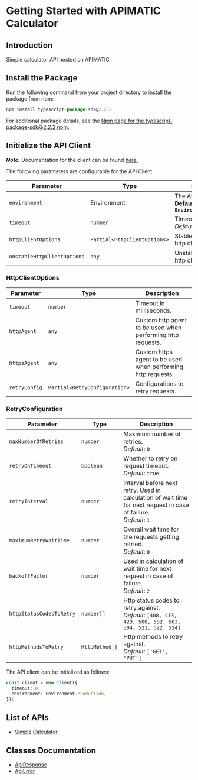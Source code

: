
# Getting Started with APIMATIC Calculator

## Introduction

Simple calculator API hosted on APIMATIC

## Install the Package

Run the following command from your project directory to install the package from npm:

```ts
npm install typescript-package-sdk@2.2.2
```

For additional package details, see the [Npm page for the typescript-package-sdk@2.2.2  npm](https://www.npmjs.com/package/typescript-package-sdk/v/2.2.2).

## Initialize the API Client

**_Note:_** Documentation for the client can be found [here.](https://www.github.com/aliraza1231/testing-typescript-sdk/tree/2.2.2/doc/client.md)

The following parameters are configurable for the API Client:

| Parameter | Type | Description |
|  --- | --- | --- |
| `environment` | Environment | The API environment. <br> **Default: `Environment.Production`** |
| `timeout` | `number` | Timeout for API calls.<br>*Default*: `0` |
| `httpClientOptions` | `Partial<HttpClientOptions>` | Stable configurable http client options. |
| `unstableHttpClientOptions` | `any` | Unstable configurable http client options. |

### HttpClientOptions

| Parameter | Type | Description |
|  --- | --- | --- |
| `timeout` | `number` | Timeout in milliseconds. |
| `httpAgent` | `any` | Custom http agent to be used when performing http requests. |
| `httpsAgent` | `any` | Custom https agent to be used when performing http requests. |
| `retryConfig` | `Partial<RetryConfiguration>` | Configurations to retry requests. |

### RetryConfiguration

| Parameter | Type | Description |
|  --- | --- | --- |
| `maxNumberOfRetries` | `number` | Maximum number of retries. <br> *Default*: `0` |
| `retryOnTimeout` | `boolean` | Whether to retry on request timeout. <br> *Default*: `true` |
| `retryInterval` | `number` | Interval before next retry. Used in calculation of wait time for next request in case of failure. <br> *Default*: `1` |
| `maximumRetryWaitTime` | `number` | Overall wait time for the requests getting retried. <br> *Default*: `0` |
| `backoffFactor` | `number` | Used in calculation of wait time for next request in case of failure. <br> *Default*: `2` |
| `httpStatusCodesToRetry` | `number[]` | Http status codes to retry against. <br> *Default*: `[408, 413, 429, 500, 502, 503, 504, 521, 522, 524]` |
| `httpMethodsToRetry` | `HttpMethod[]` | Http methods to retry against. <br> *Default*: `['GET', 'PUT']` |

The API client can be initialized as follows:

```ts
const client = new Client({
  timeout: 0,
  environment: Environment.Production,
});
```

## List of APIs

* [Simple Calculator](https://www.github.com/aliraza1231/testing-typescript-sdk/tree/2.2.2/doc/controllers/simple-calculator.md)

## Classes Documentation

* [ApiResponse](https://www.github.com/aliraza1231/testing-typescript-sdk/tree/2.2.2/doc/api-response.md)
* [ApiError](https://www.github.com/aliraza1231/testing-typescript-sdk/tree/2.2.2/doc/api-error.md)

